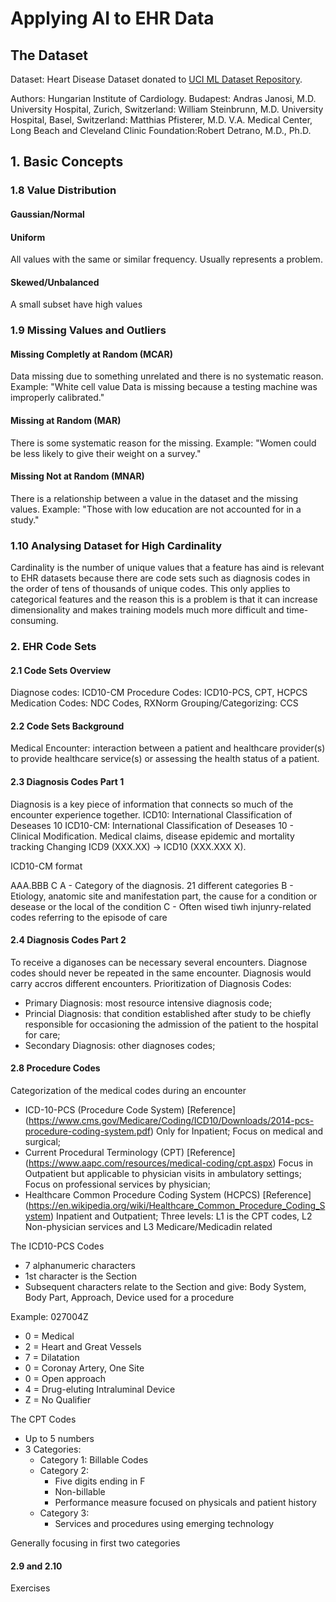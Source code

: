 # Applying AI to EHR Data

## The Dataset
Dataset: Heart Disease Dataset donated to [UCI ML Dataset Repository](https://archive.ics.uci.edu/ml/datasets/heart+Disease).

Authors:
Hungarian Institute of Cardiology. Budapest: Andras Janosi, M.D.
University Hospital, Zurich, Switzerland: William Steinbrunn, M.D.
University Hospital, Basel, Switzerland: Matthias Pfisterer, M.D.
V.A. Medical Center, Long Beach and Cleveland Clinic Foundation:Robert Detrano, M.D., Ph.D.

## 1. Basic Concepts

### 1.8 Value Distribution
#### Gaussian/Normal
#### Uniform
All values with the same or similar frequency. Usually represents a problem.
#### Skewed/Unbalanced
A small subset have high values

### 1.9 Missing Values and Outliers
#### Missing Completly at Random (MCAR)
Data missing due to something unrelated and there is no systematic reason.
Example: "White cell value Data is missing because a testing machine was improperly calibrated."
#### Missing at Random (MAR)
There is some systematic reason for the missing.
Example: "Women could be less likely to give their weight on a survey."
#### Missing Not at Random (MNAR)
There is a relationship between a value in the dataset and the missing values.
Example: "Those with low education are not accounted for in a study."

### 1.10 Analysing Dataset for High Cardinality
Cardinality is the number of unique values that a feature has aind is relevant to EHR datasets because there are code sets such as diagnosis codes in the order of tens of thousands of unique codes. This only applies to categorical features and the reason this is a problem is that it can increase dimensionality and makes training models much more difficult and time-consuming.

### 2. EHR Code Sets
#### 2.1 Code Sets Overview

Diagnose codes: ICD10-CM
Procedure Codes: ICD10-PCS, CPT, HCPCS
Medication Codes: NDC Codes, RXNorm
Grouping/Categorizing: CCS

#### 2.2 Code Sets Background
Medical Encounter: interaction between a patient and healthcare provider(s) to provide healthcare service(s) or assessing the health status of a patient.

#### 2.3 Diagnosis Codes Part 1
Diagnosis is a key piece of information that connects so much of the encounter experience together.
ICD10: International Classification of Deseases 10
ICD10-CM: International Classification of Deseases 10 - Clinical Modification. Medical claims, disease epidemic and mortality tracking
Changing ICD9 (XXX.XX) -> ICD10 (XXX.XXX X).

ICD10-CM format

AAA.BBB C
A - Category of the diagnosis. 21 different categories
B - Etiology, anatomic site and manifestation part, the cause for a condition or desease or the local of the condition
C - Often wised tiwh injunry-related codes referring to the episode of care

#### 2.4 Diagnosis Codes Part 2
To receive a diganoses can be necessary several encounters.
Diagnose codes should never be repeated in the same encounter.
Diagnosis would carry accros different encounters.
Prioritization of Diagnosis Codes:
 - Primary Diagnosis: most resource intensive diagnosis code;
 - Princial Diagnosis: that condition established after study to be chiefly responsible for occasioning the admission of the patient to the hospital for care;
 - Secondary Diagnosis: other diagnoses codes;

#### 2.8 Procedure Codes
Categorization of the medical codes during an encounter
- ICD-10-PCS (Procedure Code System) [Reference] (https://www.cms.gov/Medicare/Coding/ICD10/Downloads/2014-pcs-procedure-coding-system.pdf)
Only for Inpatient;
Focus on medical and surgical;
- Current Procedural Terminology (CPT) [Reference] (https://www.aapc.com/resources/medical-coding/cpt.aspx)
Focus in Outpatient but applicable to physician visits in ambulatory settings;
Focus on professional services by physician;
- Healthcare Common Procedure Coding System (HCPCS) [Reference] (https://en.wikipedia.org/wiki/Healthcare_Common_Procedure_Coding_System)
Inpatient and Outpatient;
Three levels: L1 is the CPT codes, L2 Non-physician services and L3 Medicare/Medicadin related

The ICD10-PCS Codes
- 7 alphanumeric characters
- 1st character is the Section
- Subsequent characters relate to the Section and give: Body System, Body Part, Approach, Device used for a procedure

Example: 027004Z
- 0 = Medical
- 2 = Heart and Great Vessels
- 7 = Dilatation
- 0 = Coronay Artery, One Site
- 0 = Open approach
- 4 = Drug-eluting Intraluminal Device
- Z = No Qualifier

The CPT Codes 
- Up to 5 numbers
- 3 Categories: 
    - Category 1: Billable Codes
    - Category 2:
        - Five digits ending in F
        - Non-billable
        - Performance measure focused on physicals and patient history
    - Category 3:
        - Services and procedures using emerging technology

Generally focusing in first two categories

#### 2.9 and 2.10
Exercises

